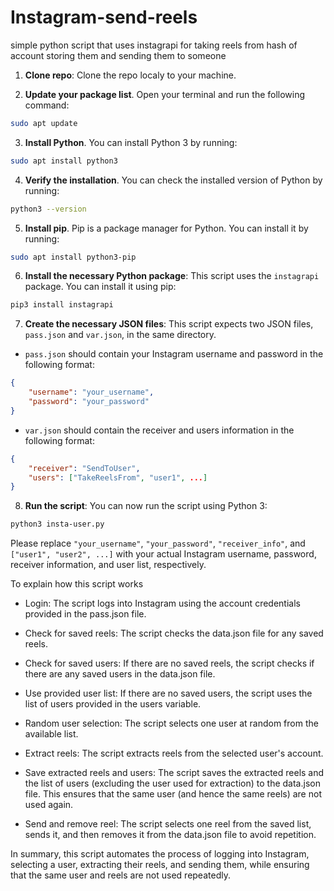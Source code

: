 # Instagram-send-reels
simple python script that uses instagrapi for taking reels from hash of account storing them and sending them to someone

1. **Clone repo**: Clone the repo localy to your machine.

2. **Update your package list**. Open your terminal and run the following command:

```bash
sudo apt update
```

3. **Install Python**. You can install Python 3 by running:

```bash
sudo apt install python3
```

4. **Verify the installation**. You can check the installed version of Python by running:

```bash
python3 --version
```

5. **Install pip**. Pip is a package manager for Python. You can install it by running:

```bash
sudo apt install python3-pip
```


6. **Install the necessary Python package**: This script uses the `instagrapi` package. You can install it using pip:

```bash
pip3 install instagrapi
```

7. **Create the necessary JSON files**: This script expects two JSON files, `pass.json` and `var.json`, in the same directory. 

- `pass.json` should contain your Instagram username and password in the following format:

```json
{
    "username": "your_username",
    "password": "your_password"
}
```

- `var.json` should contain the receiver and users information in the following format:

```json
{
    "receiver": "SendToUser",
    "users": ["TakeReelsFrom", "user1", ...]
}
```

8. **Run the script**: You can now run the script using Python 3:

```bash
python3 insta-user.py
```

Please replace `"your_username"`, `"your_password"`, `"receiver_info"`, and `["user1", "user2", ...]` with your actual Instagram username, password, receiver information, and user list, respectively.


To explain how this script works

- Login: The script logs into Instagram using the account credentials provided in the pass.json file.

- Check for saved reels: The script checks the data.json file for any saved reels.

- Check for saved users: If there are no saved reels, the script checks if there are any saved users in the data.json file.

- Use provided user list: If there are no saved users, the script uses the list of users provided in the users variable.

- Random user selection: The script selects one user at random from the available list.

- Extract reels: The script extracts reels from the selected user's account.

- Save extracted reels and users: The script saves the extracted reels and the list of users (excluding the user used for extraction) to the data.json file. This ensures that the same user (and hence the same reels) are not used again.

- Send and remove reel: The script selects one reel from the saved list, sends it, and then removes it from the data.json file to avoid repetition.

In summary, this script automates the process of logging into Instagram, selecting a user, extracting their reels, and sending them, while ensuring that the same user and reels are not used repeatedly.
